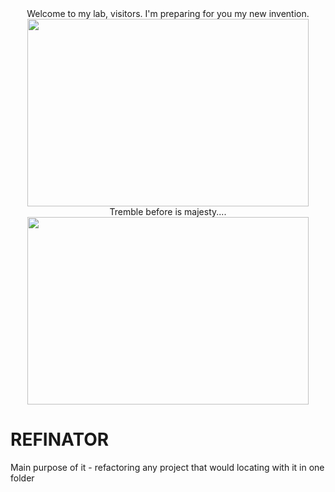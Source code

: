 <div align="center">
	Welcome to my lab, visitors. I'm preparing for you my new invention.  
</div>	

<div align="center">
        <img src="https://github.com/user-attachments/assets/0ff35d8e-09a8-4f29-8e3d-471504b9ba58" width="450" height="300" align="center"/>
</div>	

<div align="center">
	Tremble before is majesty.... 
</div>

<div align="center">
        <img src="https://github.com/user-attachments/assets/8bf12a78-70ae-480a-8b24-306945dab410" width="450" height="300"/>
</div>

# REFINATOR

Main purpose of it - refactoring any project that would locating with it in one folder
